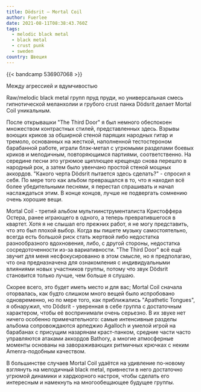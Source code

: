 ```yaml
---
title: Dödsrit — Mortal Coil
author: Fuerlee
date: 2021-08-11T08:38:43.760Z
tags:
  - melodic black metal
  - black metal
  - crust punk
  - sweden
country: Швеция
---
```

{{< bandcamp 536907068 >}}

Между агрессией и вдумчивостью

Raw/melodic black metal групп пруд пруди, но универсальная смесь гипнотической меланхолии и грубого crust панка Dödsrit делает Mortal Coil уникальным.

После открывашки "The Third Door" я был немного обеспокоен множеством контрастных стилей, представленных здесь. Взрывы воющих криков за обширной стеной парящих народных гитар и тремоло, основанных на жесткой, наполненной тестостероном барабанной работе, играли блэк-метал с угрюмыми разделами боевых криков и мелодичным, повторяющимся партиями, соответственно. На середине песни это угрюмое щиплющее крещендо снова перешло в народный рок, а затем было увенчано простой стеной мощных аккордов. "Какого черта Dödsrit пытается здесь сделать?" - спросил я себя. По мере того как альбом превращался в то, что я находил всё более убедительными песнями, я перестал спрашивать и начал наслаждаться этим. В конце концов, лучше не подвергать сомнению очень хорошие вещи.

Mortal Coil - третий альбом мультиинструменталиста Кристоффера Остера, ранее играющего в одного, а теперь превратившегося в квартет. Хотя я не слышал его прежних работ, я не могу представить, что это был плохой выбор. Когда вы пишете музыку самостоятельно, всегда есть большой риск стать жертвой либо недостатка разнообразного вдохновения, либо, с другой стороны, недостатка сосредоточенности из-за вариативности. "The Third Door" всё ещё звучит для меня несфокусированно в этом смысле, но я предполагаю, что она предназначена для ознакомления с индивидуальными влияниями новых участников группы, потому что звук Dödsrit становится только лучше, чем больше я слушаю.

Скорее всего, это будет иметь место и для вас; Mortal Coil сначала оторвалась, как будто слишком много вещей было испробовано одновременно, но по мере того, как приближались "Apathetic Tongues", я обнаружил, что Dödsrit - уверенная в себе группа с достаточным характером, чтобы её воспринимали очень серьезно. В их звуке нет ничего особенно примечательного: самые интенсивные разделы альбома сопровождаются арпеджио Agalloch и умелой игрой на барабанах с присущим назарянам краст-панком, средние части часто управляются атаками аккордов Bathory, а многие атмосферные моменты основаны на завораживающих ритмичных крючках с неким Amenra-подобным качеством.

В большинстве случаев Mortal Coil удаётся на удивление по-новому взглянуть на мелодичный black metal, привнести в него достаточно угрюмой динамики и хардкорного настроя, чтобы сделать его интересным и намекнуть на многообещающее будущее группы.